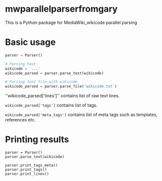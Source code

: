 # mwparallelparserfromgary

This is a Python package for MediaWiki_wikicode parallel parsing

# Basic usage
```python
parser = Parser()

# Parsing text
wikicode = '...'
wikicode_parsed = parser.parse_text(wikicode)

# Parsing text file with wikicode
wikicode_parsed = parser.parse_file('wikicode.txt')
```

''wikicode_parsed['lines']'' contains list of raw text lines.

``wikicode_parsed['tags']`` contains list of tags.

``wikicode_parsed['meta_tags']`` contains list of meta tags such as templates, references etc.

# Printing results
```
parser = Parser()
parser.parse_text(wikicode)

parser.print_tags_meta()
parser.print_tags()
parser.print_lines()
```
